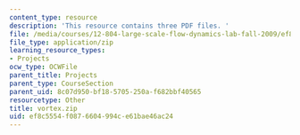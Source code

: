```yaml
---
content_type: resource
description: 'This resource contains three PDF files. '
file: /media/courses/12-804-large-scale-flow-dynamics-lab-fall-2009/ef8c5554f0876604994ce61bae46ac24_vortex.zip
file_type: application/zip
learning_resource_types:
- Projects
ocw_type: OCWFile
parent_title: Projects
parent_type: CourseSection
parent_uid: 8c07d950-bf18-5705-250a-f682bbf40565
resourcetype: Other
title: vortex.zip
uid: ef8c5554-f087-6604-994c-e61bae46ac24
---
```

